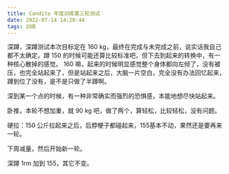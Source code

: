 ```yaml
---
title: Candito 年度训练第三轮测试
date: 2022-07-14 14:28:44
tags: 训练
---
```


深蹲，深蹲测试本次目标定在 160 kg，最终在完成与未完成之前，说实话我自己都不太确定。蹲 150 的时候可能还算比较标准吧，但下去到起来的转换中，有一种核心散掉的感觉。 160 嘛，起来的时候明显感觉整个身体都向左倾了，没有被压，也完全站起来了，但是站起来之后，大脑一片空白，完全没有办法回忆起来，蹲到位了没有，是不是只做了半蹲啊。

深到某一个点的时候，有一种非常确实而强烈的恐惧感，本能地想尽快站起来。

卧推，本轮不想加重，就 90 kg 吧，做了两个，算轻松，比较轻松，没有问题。

硬拉：150 公斤拉起来之后，后脖梗子都碰起来，155基本不动，果然还是要再来一轮。

下周减量，然后开始新一轮。

深蹲 1rm 加到 155，其它不变。
